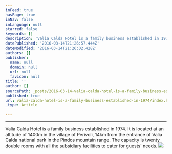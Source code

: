 ```yaml
---
inFeed: true
hasPage: true
inNav: false
inLanguage: null
starred: false
keywords: []
description: 'Valia Calda Hotel is a family business established in 1974. It is located at an altitude of 1400m in the village of Perivoli, 14km from the entrance of Valia Calda national park in the Pindos mountain range. The capacity is twenty double rooms with all the subsidiary facilities to cater for guests’ needs.'
datePublished: '2016-03-14T21:26:57.444Z'
dateModified: '2016-03-14T21:26:02.428Z'
authors: []
publisher:
  name: null
  domain: null
  url: null
  favicon: null
title: ''
author: []
sourcePath: _posts/2016-03-14-valia-calda-hotel-is-a-family-business-established-in-1974.md
published: true
url: valia-calda-hotel-is-a-family-business-established-in-1974/index.html
_type: Article

---
```

****

Valia Calda Hotel is a family business established in 1974\. It is located at an altitude of 1400m in the village of Perivoli, 14km from the entrance of Valia Calda national park in the Pindos mountain range. The capacity is twenty double rooms with all the subsidiary facilities to cater for guests' needs.
![](https://the-grid-user-content.s3-us-west-2.amazonaws.com/077ce03b-d41e-4b8e-b5b5-dd004dd74d9f.jpg)
